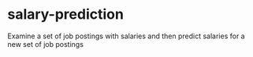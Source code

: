 # salary-prediction
Examine a set of job postings with salaries and then predict salaries for a new set of job postings
